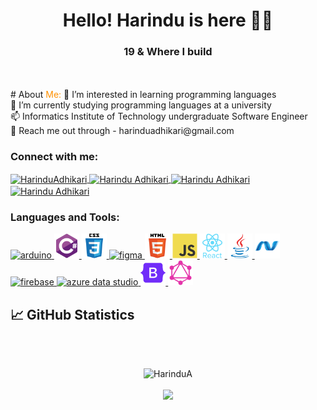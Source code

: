 <br></br>


<h1 align="center">Hello! Harindu is here 👋🏻 </h1>
<h3 align="center">19 & Where I build</h3>

<br>
<br>
# About <span style="color:#FF9102">Me:</span>
👀 I’m interested in learning programming languages <br>
🌱 I’m currently studying programming languages at a university <br>
📫 Informatics Institute of Technology undergraduate Software Engineer <br>
💬 Reach me out through - harinduadhikari@gmail.com <br>

<h3 align="left">Connect with me:</h3>
<p align="left">
  <a href="https://x.com/HarinduAdhikari" target="_blank">
    <img align="center" src="https://raw.githubusercontent.com/rahuldkjain/github-profile-readme-generator/master/src/images/icons/Social/twitter.svg" alt="HarinduAdhikari" height="30" width="40" />
  </a>
  <a href="https://www.linkedin.com/in/harindu-adhikari-201269243/" target="_blank">
    <img align="center" src="https://raw.githubusercontent.com/rahuldkjain/github-profile-readme-generator/master/src/images/icons/Social/linked-in-alt.svg" alt="Harindu Adhikari" height="30" width="40" />
  </a>
  <a href="https://www.facebook.com/profile.php?id=61557542183984" target="_blank">
    <img align="center" src="https://raw.githubusercontent.com/rahuldkjain/github-profile-readme-generator/master/src/images/icons/Social/facebook.svg" alt="Harindu Adhikari" height="30" width="40" />
  </a>
  <a href="https://medium.com/@harinduadhikari" target="_blank">
    <img align="center" src="https://raw.githubusercontent.com/rahuldkjain/github-profile-readme-generator/master/src/images/icons/Social/medium.svg" alt="Harindu Adhikari" height="30" width="40" />
  </a>
</p>

<h3 align="left">Languages and Tools:</h3>
<p align="left">
  <a href="https://www.arduino.cc/" target="_blank" rel="noreferrer">
    <img src="https://cdn.worldvectorlogo.com/logos/arduino-1.svg" alt="arduino" width="40" height="40"/>
  </a>
  <a href="https://www.w3schools.com/cs/" target="_blank" rel="noreferrer">
    <img src="https://raw.githubusercontent.com/devicons/devicon/master/icons/csharp/csharp-original.svg" alt="csharp" width="40" height="40"/>
  </a>
  <a href="https://www.w3schools.com/css/" target="_blank" rel="noreferrer">
    <img src="https://raw.githubusercontent.com/devicons/devicon/master/icons/css3/css3-original-wordmark.svg" alt="css3" width="40" height="40"/>
  </a>
  <a href="https://www.figma.com/" target="_blank" rel="noreferrer">
    <img src="https://www.vectorlogo.zone/logos/figma/figma-icon.svg" alt="figma" width="40" height="40"/>
  </a>
  <a href="https://www.w3.org/html/" target="_blank" rel="noreferrer">
    <img src="https://raw.githubusercontent.com/devicons/devicon/master/icons/html5/html5-original-wordmark.svg" alt="html5" width="40" height="40"/>
  </a>
  <a href="https://developer.mozilla.org/en-US/docs/Web/JavaScript" target="_blank" rel="noreferrer">
    <img src="https://raw.githubusercontent.com/devicons/devicon/master/icons/javascript/javascript-original.svg" alt="javascript" width="40" height="40"/>
  </a>
  <a href="https://reactjs.org/" target="_blank" rel="noreferrer">
    <img src="https://raw.githubusercontent.com/devicons/devicon/master/icons/react/react-original-wordmark.svg" alt="react" width="40" height="40"/>
  </a>
  <a href="https://www.java.com/" target="_blank" rel="noreferrer">
    <img src="https://raw.githubusercontent.com/devicons/devicon/master/icons/java/java-original.svg" alt="java" width="40" height="40"/>
  </a>
  <a href="https://dotnet.microsoft.com/" target="_blank" rel="noreferrer">
    <img src="https://raw.githubusercontent.com/devicons/devicon/master/icons/dot-net/dot-net-original.svg" alt=".net" width="40" height="40"/>
  </a>
  <a href="https://firebase.google.com/" target="_blank" rel="noreferrer">
    <img src="https://www.vectorlogo.zone/logos/firebase/firebase-icon.svg" alt="firebase" width="40" height="40"/>
  </a>
  <a href="https://azure.microsoft.com/en-us/services/data-studio/" target="_blank" rel="noreferrer">
    <img src="https://www.vectorlogo.zone/logos/microsoft_azure/microsoft_azure-icon.svg" alt="azure data studio" width="40" height="40"/>
  </a>
  <a href="https://getbootstrap.com/" target="_blank" rel="noreferrer">
    <img src="https://raw.githubusercontent.com/devicons/devicon/master/icons/bootstrap/bootstrap-plain.svg" alt="bootstrap" width="40" height="40"/>
  </a>
  <a href="https://graphql.org/" target="_blank" rel="noreferrer">
    <img src="https://raw.githubusercontent.com/devicons/devicon/master/icons/graphql/graphql-plain.svg" alt="graphql" width="40" height="40"/>
  </a>
</p>

## 📈 GitHub Statistics
<br></br>
<p align="center">
  <img src="https://github-readme-streak-stats.herokuapp.com/?user=HarinduA&theme=tokyonight&background=00000000&border=FF9102&stroke=FF9102&ring=FF9102&fire=FF9102&currStreakNum=FF9102&sideNums=FF9102&currStreakLabel=FF9102&sideLabels=FF9102&dates=FF9102" alt="HarinduA"/>
  <br></br>
  <img height="230em" src="https://github-profile-summary-cards.vercel.app/api/cards/profile-details?username=HarinduA&theme=github_dark"/>
</p>



